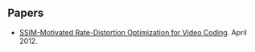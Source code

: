 ## Papers
* [SSIM-Motivated Rate-Distortion Optimization for Video Coding](https://ece.uwaterloo.ca/~z70wang/publications/TCSVT_SSIM_RDO.pdf). April 2012.
